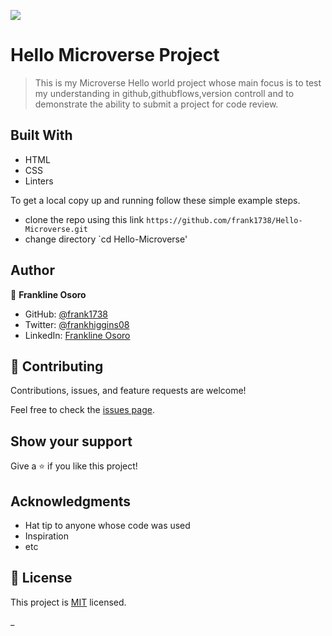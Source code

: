 ![](https://img.shields.io/badge/Microverse-blueviolet)

# Hello Microverse Project

> This is my Microverse Hello world project whose main focus is to test my understanding in github,githubflows,version controll and to demonstrate the ability to submit a project for code review.

## Built With

- HTML
- CSS
- Linters

To get a local copy up and running follow these simple example steps.

- clone the repo using this link `https://github.com/frank1738/Hello-Microverse.git`
- change directory `cd Hello-Microverse'

## Author

👤 **Frankline Osoro**

- GitHub: [@frank1738](https://github.com/frank173)
- Twitter: [@frankhiggins08](https://twitter.com/frankhiggins08)
- LinkedIn: [Frankline Osoro](http://www.linkedin.com/in/frankline-osoro-b526ba18)

## 🤝 Contributing

Contributions, issues, and feature requests are welcome!

Feel free to check the [issues page](../../issues/).

## Show your support

Give a ⭐️ if you like this project!

## Acknowledgments

- Hat tip to anyone whose code was used
- Inspiration
- etc

## 📝 License

This project is [MIT](./LICENSE) licensed.

\_

